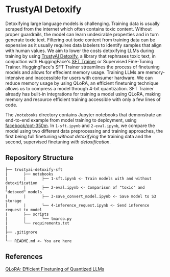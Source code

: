 # TrustyAI Detoxify
Detoxifying large language models is challenging. Training data is usually scraped from the internet which often contains toxic content. Without proper guardrails, the model can learn undesirable properties and in turn generate toxic text. Filtering out toxic content from training data can be expensive as it usually requires data labelers to identify samples that align with human values. We aim to lower the costs detoxifying LLMs during training by using [TrustyAI Detoxify](https://github.com/trustyai-explainability/trustyai-explainability-python/tree/main/src/trustyai/language/detoxify), a library that rephrases toxic text, in conjuction with HuggingFace's [SFT Trainer](https://huggingface.co/docs/trl/en/sft_trainer) or Supervised Fine-Tuning Trainer. HuggingFace's SFT Trainer streamlines the process of finetuning models and allows for effecient memory usage. Training LLMs are memory-intensive and inaccessible for users with consumer hardware. We can reduce memory usage by using QLoRA, an  efficient finetuning technique allows us to compress a model through 4-bit quantization. SFT Trainer already has built-in integrations for training a model using QLoRA, making memory and resource efficient training accessible with only a few lines of code.

The `/notebooks` directory contains Jupyter notebooks that demonstrate an end-to-end example from model training to deployment, using [facebook/opt-350m](https://huggingface.co/facebook/opt-350m). In `1-sft.ipynb` and  `2-eval.ipynb`, we compare the model using two different data preprocessing and training approaches, the first being full finetuning *without detoxifying* the training data and the second, supervised finetuning *with detoxification*.

## Repository Structure
```
├── trustyai-detoxify-sft
|       ├── notebooks
|       |       ├── 1-sft.ipynb <- Train models with and without detoxification
|       |       ├── 2-eval.ipynb <- Comparison of "toxic" and "detoxed" models
|       |       ├── 3-save_convert_model.ipynb <- Save model to S3 storage
│       |       └── 4-inference_request.ipynb <- Send inference request to model
|       ├── scripts
|       |       └── tmarco.py
|       └── requirements.txt
|
├── .gitignore
|
└── README.md <- You are here
```

## References
[QLoRA: Efficient Finetuning of Quantized LLMs](https://arxiv.org/abs/2305.14314)


